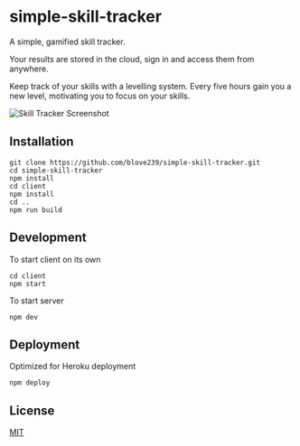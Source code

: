 # simple-skill-tracker

A simple, gamified skill tracker.

Your results are stored in the cloud, sign in and access them from anywhere.

Keep track of your skills with a levelling system. Every five hours gain you a new level, motivating you to focus on your skills.

![Skill Tracker Screenshot](https://res.cloudinary.com/dcqt5zx6z/image/upload/v1617691063/Screenshots%20for%20projects/skill_tracker_kvxcp9.png)


## Installation

```
git clone https://github.com/blove239/simple-skill-tracker.git
cd simple-skill-tracker
npm install
cd client
npm install
cd ..
npm run build
```

## Development

To start client on its own
```
cd client
npm start
```

To start server
```
npm dev
```

## Deployment

Optimized for Heroku deployment
```
npm deploy
```

## License

[MIT](https://choosealicense.com/licenses/mit/)
